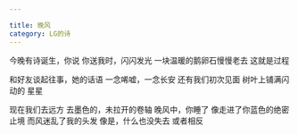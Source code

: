 ```yaml
---

title: 晚风
category: LG的诗
---
```



今晚有诗诞生，你说
你送我时，闪闪发光
一块温暖的鹅卵石慢慢老去
这就是过程

<!-- more -->
和好友谈起往事，她的话语
一念唏嘘，一念长安
还有我们初次见面
树叶上铺满闪动的 星星

现在我们去远方
去墨色的，未拉开的卷轴
晚风中，你睡了
像走进了你蓝色的绝密止境
而风迷乱了我的头发
像是，什么也没失去
或者相反
